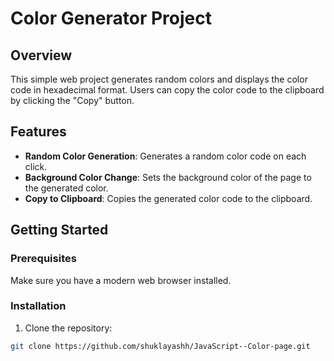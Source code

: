# Color Generator Project

## Overview

This simple web project generates random colors and displays the color code in hexadecimal format. Users can copy the color code to the clipboard by clicking the "Copy" button.

## Features

- **Random Color Generation**: Generates a random color code on each click.
- **Background Color Change**: Sets the background color of the page to the generated color.
- **Copy to Clipboard**: Copies the generated color code to the clipboard.

## Getting Started

### Prerequisites

Make sure you have a modern web browser installed.

### Installation

1. Clone the repository:
 ```bash
 git clone https://github.com/shuklayashh/JavaScript--Color-page.git
